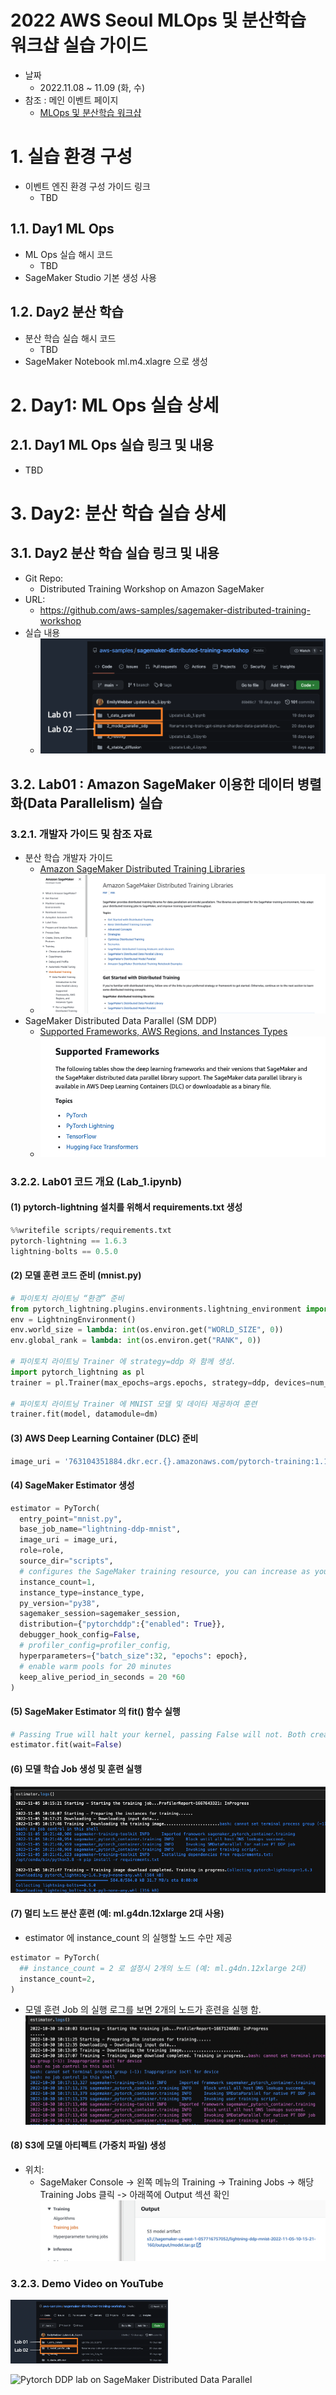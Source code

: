 # 2022 AWS Seoul MLOps 및 분산학습 워크샵 실습 가이드
- 날짜
    - 2022.11.08 ~ 11.09 (화, 수)
- 참조 : 메인 이벤트 페이지
    - [MLOps 및 분산학습 워크샵](https://mlops-distributed-training-korea-2022.splashthat.com/)
    
# 1. 실습 환경 구성
- 이벤트 엔진 환경 구성 가이드 링크
    - TBD

## 1.1. Day1 ML Ops
- ML Ops 실습 해시 코드
    - TBD
- SageMaker Studio 기본 생성 사용

## 1.2. Day2 분산 학습
- 분산 학습 실습 해시 코드
    - TBD
- SageMaker Notebook ml.m4.xlagre 으로 생성

# 2. Day1: ML Ops 실습 상세
## 2.1. Day1 ML Ops 실습 링크 및 내용
- TBD


# 3. Day2: 분산 학습 실습 상세
## 3.1. Day2 분산 학습 실습 링크 및 내용
- Git Repo:
    - Distributed Training Workshop on Amazon SageMaker
- URL: 
    - https://github.com/aws-samples/sagemaker-distributed-training-workshop
- 실습 내용
    - ![dt-workhop-labs](img/dt-workhop-labs.png)

## 3.2. Lab01 : Amazon SageMaker 이용한 데이터 병렬화(Data Parallelism) 실습
### 3.2.1. 개발자 가이드 및 참조 자료
- 분산 학습 개발자 가이드
    - [Amazon SageMaker Distributed Training Libraries](https://docs.aws.amazon.com/sagemaker/latest/dg/distributed-training.html)
    - ![sm-developer-guide.png](img/sm-developer-guide.png)
- SageMaker Distributed Data Parallel (SM DDP)
    - [Supported Frameworks, AWS Regions, and Instances Types](https://docs.aws.amazon.com/sagemaker/latest/dg/distributed-data-parallel-support.html)
    - ![sm-ddp-framework.png](img/sm-ddp-framework.png)

### 3.2.2. Lab01 코드 개요 (Lab_1.ipynb)
#### (1) pytorch-lightning 설치를 위해서 requirements.txt 생성
```python
%%writefile scripts/requirements.txt
pytorch-lightning == 1.6.3
lightning-bolts == 0.5.0
```
#### (2) 모델 훈련 코드 준비 (mnist.py)
```python
# 파이토치 라이트닝 “환경” 준비
from pytorch_lightning.plugins.environments.lightning_environment import LightningEnvironment
env = LightningEnvironment()
env.world_size = lambda: int(os.environ.get("WORLD_SIZE", 0))
env.global_rank = lambda: int(os.environ.get("RANK", 0))

# 파이토치 라이트닝 Trainer 에 strategy=ddp 와 함께 생성.
import pytorch_lightning as pl
trainer = pl.Trainer(max_epochs=args.epochs, strategy=ddp, devices=num_gpus, num_nodes=num_nodes, default_root_dir = args.model_dir)

# 파이토치 라이트닝 Trainer 에 MNIST 모델 및 데이타 제공하여 훈련
trainer.fit(model, datamodule=dm)
```

#### (3) AWS Deep Learning Container (DLC)  준비
```python
image_uri = '763104351884.dkr.ecr.{}.amazonaws.com/pytorch-training:1.12.0-gpu-py38-cu113-ubuntu20.04-sagemaker'.format(region)
```
#### (4) SageMaker Estimator 생성
```python
estimator = PyTorch(
  entry_point="mnist.py",
  base_job_name="lightning-ddp-mnist",
  image_uri = image_uri,
  role=role,
  source_dir="scripts",
  # configures the SageMaker training resource, you can increase as you need
  instance_count=1,
  instance_type=instance_type,
  py_version="py38",
  sagemaker_session=sagemaker_session,
  distribution={"pytorchddp":{"enabled": True}},
  debugger_hook_config=False,
  # profiler_config=profiler_config,
  hyperparameters={"batch_size":32, "epochs": epoch},
  # enable warm pools for 20 minutes
  keep_alive_period_in_seconds = 20 *60
)
```

#### (5) SageMaker Estimator 의 fit() 함수 실행
```python
# Passing True will halt your kernel, passing False will not. Both create a training job.
estimator.fit(wait=False)
```

#### (6) 모델 학습 Job 생성 및 훈련 실행
![training-job-log.jpg](img/training-job-log.jpg)

#### (7) 멀티 노드 분산 훈련 (예: ml.g4dn.12xlarge 2대 사용)
- estimator 에 instance_count 의 실행할 노드 수만 제공

```python
estimator = PyTorch(
  ## instance_count = 2 로 설정시 2개의 노드 (예: ml.g4dn.12xlarge 2대)
  instance_count=2,
)
```
- 모델 훈련 Job 의 실행 로그를 보면 2개의 노드가 훈련을 실행 함.
![two-node-dt.jpg](img/two-node-dt.jpg)

#### (8) S3에 모델 아티펙트 (가중치 파일) 생성
- 위치: 
    - SageMaker Console -> 왼쪽 메뉴의 Training -> Training Jobs -> 해당 Training Jobs 클릭 -> 아래쪽에 Output 섹션 확인  
![training-artifact.png](img/training-artifact.png)


### 3.2.3. Demo Video on YouTube
[<img src="img/dt-workhop-labs.png" width="50%">](https://www.youtube.com/watch?v=0VWENkgPuYg "PyTorch DDP on SageMaker Distributed Data Parallel")

![Pytorch DDP lab on SageMaker Distributed Data Parallel]()




